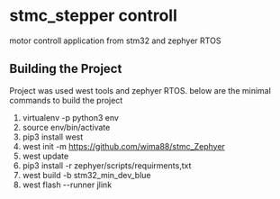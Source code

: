 # stmc_stepper controll
motor controll application from stm32 and zephyer RTOS

## Building the Project 
Project was used west tools and zephyer RTOS. below are the minimal commands to build the project
1. virtualenv -p python3 env
2. source env/bin/activate
3. pip3 install west
4. west init -m https://github.com/wima88/stmc_Zephyer
5. west update
6. pip3 install -r zephyer/scripts/requirments,txt
7. west build -b stm32_min_dev_blue 
8. west flash --runner jlink


